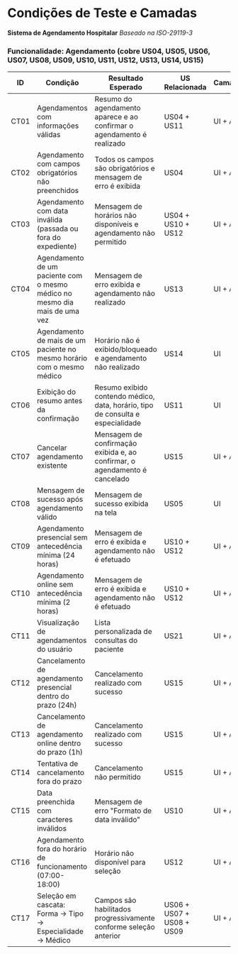 # Condições de Teste e Camadas
**Sistema de Agendamento Hospitalar**
*Baseado na ISO-29119-3*

### Funcionalidade: Agendamento (cobre US04, US05, US06, US07, US08, US09, US10, US11, US12, US13, US14, US15)

| ID | Condição | Resultado Esperado | US Relacionada | Camada |
|----|----------|-------------------|----------------|---------|
| CT01 | Agendamentos com informações válidas | Resumo do agendamento aparece e ao confirmar o agendamento é realizado | US04 + US11 | UI + API |
| CT02 | Agendamento com campos obrigatórios não preenchidos | Todos os campos são obrigatórios e mensagem de erro é exibida | US04 | UI + API |
| CT03 | Agendamento com data inválida (passada ou fora do expediente) | Mensagem de horários não disponíveis e agendamento não permitido | US04 + US10 + US12 | UI + API |
| CT04 | Agendamento de um paciente com o mesmo médico no mesmo dia mais de uma vez | Mensagem de erro exibida e agendamento não realizado | US13 | UI + API |
| CT05 | Agendamento de mais de um paciente no mesmo horário com o mesmo médico | Horário não é exibido/bloqueado e agendamento não realizado | US14 | UI |
| CT06 | Exibição do resumo antes da confirmação | Resumo exibido contendo médico, data, horário, tipo de consulta e especialidade | US11 | UI |
| CT07 | Cancelar agendamento existente | Mensagem de confirmação exibida e, ao confirmar, o agendamento é cancelado | US15 | UI + API |
| CT08 | Mensagem de sucesso após agendamento válido | Mensagem de sucesso exibida na tela | US05 | UI |
| CT09 | Agendamento presencial sem antecedência mínima (24 horas) | Mensagem de erro é exibida e agendamento não é efetuado | US10 + US12 | UI + API |
| CT10 | Agendamento online sem antecedência mínima (2 horas) | Mensagem de erro é exibida e agendamento não é efetuado | US10 + US12 | UI + API |
| CT11 | Visualização de agendamentos do usuário | Lista personalizada de consultas do paciente | US21 | UI + API |
| CT12 | Cancelamento de agendamento presencial dentro do prazo (24h) | Cancelamento realizado com sucesso | US15 | UI + API |
| CT13 | Cancelamento de agendamento online dentro do prazo (1h) | Cancelamento realizado com sucesso | US15 | UI + API |
| CT14 | Tentativa de cancelamento fora do prazo | Cancelamento não permitido | US15 | UI + API |
| CT15 | Data preenchida com caracteres inválidos | Mensagem de erro "Formato de data inválido" | US10 | UI + API |
| CT16 | Agendamento fora do horário de funcionamento (07:00-18:00) | Horário não disponível para seleção | US12 | UI + API |
| CT17 | Seleção em cascata: Forma → Tipo → Especialidade → Médico | Campos são habilitados progressivamente conforme seleção anterior | US06 + US07 + US08 + US09 | UI + API |